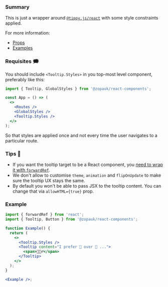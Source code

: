 ### Summary

This is just a wrapper around [`@tippy.js/react`](https://github.com/atomiks/tippy.js-react) with some style constraints applied.

For more information:

- [Props](https://atomiks.github.io/tippyjs/all-props/)
- [Examples](https://atomiks.github.io/tippyjs/)

### Requisites 🗯

You should include `<Tooltip.Styles>` in you top-most level component, preferably like this:

```jsx static
import { Tooltip, GlobalStyles } from '@zopauk/react-components';

const App = () => (
  <>
    <Routes />
    <GlobalStyles />
    <Tooltip.Styles />
  </>
);
```

So that styles are applied once and not every time the user navigates to a particular route.

### Tips 💄

- If you want the tooltip target to be a React component, you [need to wrap it with `forwardRef`](https://github.com/atomiks/tippy.js-react#component-children).
- We don't allow to customise `theme`, `animation` and `flipOnUpdate` to make sure the tooltip UX stays the same.
- By default you won't be able to pass JSX to the tooltip content. You can change that via `allowHTML={true}` prop.

### Example

```jsx
import { forwardRef } from 'react';
import { Tooltip, Button } from '@zopauk/react-components';

function Example() {
  return (
    <>
      <Tooltip.Styles />
      <Tooltip content="I prefer 🍕 over 🍰 ...">
        <span>💁🏻‍♂️</span>
      </Tooltip>
    </>
  );
}

<Example />;
```
